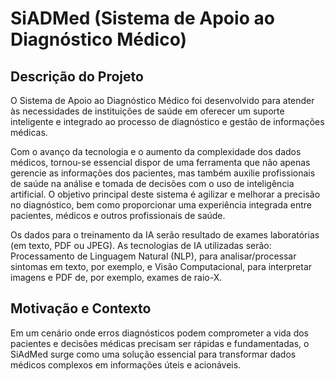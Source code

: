 # SiADMed (Sistema de Apoio ao Diagnóstico Médico)

## Descrição do Projeto
O Sistema de Apoio ao Diagnóstico Médico foi desenvolvido para atender às necessidades de instituições de saúde em oferecer um suporte inteligente e integrado ao processo de diagnóstico e gestão de informações médicas.

Com o avanço da tecnologia e o aumento da complexidade dos dados médicos, tornou-se essencial dispor de uma ferramenta que não apenas gerencie as informações dos pacientes, mas também auxilie profissionais de saúde na análise e tomada de decisões com o uso de inteligência artificial. O objetivo principal deste sistema é agilizar e melhorar a precisão no diagnóstico, bem como proporcionar uma experiência integrada entre pacientes, médicos e outros profissionais de saúde.

Os dados para o treinamento da IA serão resultado de exames laboratórias (em texto, PDF ou JPEG). As tecnologias de IA utilizadas serão: Processamento de Linguagem Natural (NLP), para analisar/processar sintomas em texto, por exemplo, e Visão Computacional, para interpretar imagens e PDF de, por exemplo, exames de raio-X.

## Motivação e Contexto
Em um cenário onde erros diagnósticos podem comprometer a vida dos pacientes e decisões médicas precisam ser rápidas e fundamentadas, o SiAdMed surge como uma solução essencial para transformar dados médicos complexos em informações úteis e acionáveis.

